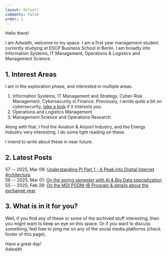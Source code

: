 ```yaml
---
layout: default
comments: false
order: 1
---
```


Hello there!

I am Adwaith, welcome to my space. I am a first year management student currently studying at ESCP Business School in Berlin. I am broadly into Information Systems, IT Management, Operations & Logistics and Management Science.

## 1. Interest Areas

I am in the exploration phase, and interested in multiple areas.

1. Information Systems, IT Management and Strategy, Cyber-Risk Management, Cybersecurity in Finance. Previously, I wrote quite a bit on cybersecurity, [take a look](/cybersecurity/) if it interests you.
2. Operations and Logistics Management
3. Management Science and Operations Research

Along with that, I find the Aviation & Airport Industry, and the Energy Industry very interesting. I do some light reading on these.

I intend to write about these in near future.

## 2. Latest Posts

57 -- 2025, Mar 09: [Understanding PI Part 1 - A Peak into Digital Internet Architecture](/pi/2025/03/09/understanding-pi-part1-a-peak-into-digital-internet-architecture.html)
<br/>
56 -- 2025, Mar 01: [On the spring semester with AI & Big Data specialization](/mdi/2025/03/01/ai-and-big-data-for-biz-innovation.html)
<br/>
55 -- 2025, Feb 28: [On the MDI PGDM-IB Program & details about the exchange year](/mdi/2025/02/28/on-the-mdi-pgdm-ib-program.html)       

## 3. What is in it for you?

Well, if you find any of these or some of the archived stuff interesting, then you might want to keep an eye on this space. Or if you want to discuss something, feel free to ping me on any of the social media platforms (check footer of this page).

Have a great day!   
Adwaith
